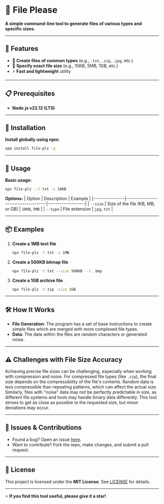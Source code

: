 # 📂 File Please

**A simple command-line tool to generate files of various types and specific sizes.**

---

## 🚀 Features

- 📁 **Create files of common types** (e.g., `.txt`, `.zip`, `.jpg`, etc.)
- 📏 **Specify exact file size** (e.g., 10KB, 5MB, 1GB, etc.)
- ⚡ **Fast and lightweight** utility

---

## 📋 Prerequisites

- **Node.js v22.12 (LTS)**

---

## 🔧 Installation

**Install globally using npm:**
   ```bash
   npm install file-plz -g
   ```
---

## 📘 Usage

**Basic usage:**
```bash
npx file-plz --t txt -s 10KB
```

**Options:**
| Option         | Description                         | Example           |
|----------------|-------------------------------------|-------------------|
| `--size`       | Size of the file (KB, MB, or GB)    | `10KB`, `5MB`     |
| `--type`       | File extension                      | `jpg`, `txt`      |

---

## 📦 Examples

1. **Create a 1MB text file**
   ```bash
   npx file-plz -t txt -s 1MB
   ```

2. **Create a 500KB bitmap file**
   ```bash
   npx file-plz -t txt --size 500KB --t .bmp
   ```

3. **Create a 1GB archive file**
   ```bash
   npx file-plz -t zip -size 1GB
   ```

---

## 🛠️ How It Works

- **File Generation**: The program has a set of base instructions to create simple files which are merged with more complexed file types.
- **Data**: The data within the files are random characters or generated noise.

---

## ⚠️ Challenges with File Size Accuracy

Achieving precise file sizes can be challenging, especially when working with compression and noise. For compressed file types (like `.zip`), the final size depends on the compressibility of the file's contents. Random data is less compressible than repeating patterns, which can affect the actual size. Similarly, files with "noise" data may not be perfectly predictable in size, as different file systems and tools may handle binary data differently. This tool strives to get as close as possible to the requested size, but minor deviations may occur.

---

## 🐛 Issues & Contributions

- Found a bug? Open an issue [here](https://github.com/MikaelPorttila/file-plz/issues).
- Want to contribute? Fork the repo, make changes, and submit a pull request.

---

## 📜 License

This project is licensed under the **MIT License**. See [LICENSE](./LICENSE) for details.

---

⭐ **If you find this tool useful, please give it a star!**

